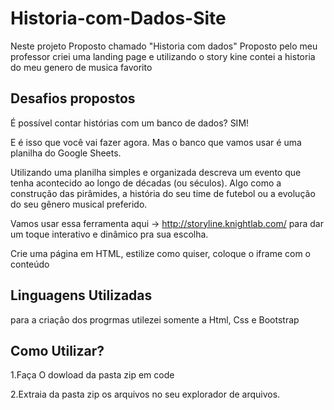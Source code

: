 # Historia-com-Dados-Site
Neste projeto Proposto chamado "Historia com dados"  Proposto pelo meu professor criei uma landing page e utilizando  o story kine contei a historia do meu genero de musica favorito


## Desafios propostos

É possível contar histórias com um banco de dados?
SIM! 

E é isso que você vai fazer agora. 
Mas o banco que vamos usar é uma planilha do Google Sheets. 

Utilizando uma planilha simples e organizada descreva um evento que tenha acontecido ao longo de décadas (ou séculos). Algo como a construção das pirâmides, a história do seu time de futebol ou a evolução do seu gênero musical preferido. 

Vamos usar essa ferramenta aqui -> http://storyline.knightlab.com/ para dar um toque interativo e dinâmico pra sua escolha. 

Crie uma página em HTML, estilize como quiser, coloque o iframe com o conteúdo


## Linguagens Utilizadas
para a criaçâo dos progrmas utilezei somente a Html, Css e Bootstrap

## Como Utilizar?
1.Faça O dowload da pasta zip em code

2.Extraia  da pasta zip os arquivos no seu explorador de arquivos.
